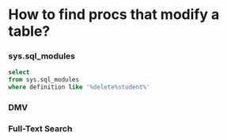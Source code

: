 # How to find procs that modify a table?

### sys.sql_modules

```sql
select
from sys.sql_modules
where definition like '%delete%student%'
```

### DMV


### Full-Text Search

